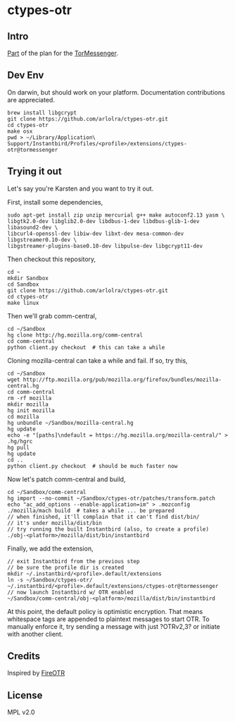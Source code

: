 ctypes-otr
==========

Intro
-----

[Part][1] of the plan for the [TorMessenger][2].

[1]: https://trac.torproject.org/projects/tor/ticket/10210
[2]: https://trac.torproject.org/projects/tor/wiki/doc/TorMessenger

Dev Env
-------

On darwin, but should work on your platform. Documentation contributions
are appreciated.

```
brew install libgcrypt
git clone https://github.com/arlolra/ctypes-otr.git
cd ctypes-otr
make osx
pwd > ~/Library/Application\ Support/Instantbird/Profiles/<profile>/extensions/ctypes-otr@tormessenger
```

Trying it out
-------------

Let's say you're Karsten and you want to try it out.

First, install some dependencies,

```
sudo apt-get install zip unzip mercurial g++ make autoconf2.13 yasm \
libgtk2.0-dev libglib2.0-dev libdbus-1-dev libdbus-glib-1-dev libasound2-dev \
libcurl4-openssl-dev libiw-dev libxt-dev mesa-common-dev libgstreamer0.10-dev \
libgstreamer-plugins-base0.10-dev libpulse-dev libgcrypt11-dev
```

Then checkout this repository,

```
cd ~
mkdir Sandbox
cd Sandbox
git clone https://github.com/arlolra/ctypes-otr.git
cd ctypes-otr
make linux
```

Then we'll grab comm-central,

```
cd ~/Sandbox
hg clone http://hg.mozilla.org/comm-central
cd comm-central
python client.py checkout  # this can take a while
```

Cloning mozilla-central can take a while and fail. If so, try this,

```
cd ~/Sandbox
wget http://ftp.mozilla.org/pub/mozilla.org/firefox/bundles/mozilla-central.hg
cd comm-central
rm -rf mozilla
mkdir mozilla
hg init mozilla
cd mozilla
hg unbundle ~/Sandbox/mozilla-central.hg
hg update
echo -e "[paths]\ndefault = https://hg.mozilla.org/mozilla-central/" > .hg/hgrc
hg pull
hg update
cd ..
python client.py checkout  # should be much faster now
```

Now let's patch comm-central and build,

```
cd ~/Sandbox/comm-central
hg import --no-commit ~/Sandbox/ctypes-otr/patches/transform.patch
echo "ac_add_options --enable-application=im" > .mozconfig
./mozilla/mach build  # takes a while ... be prepared
// when finished, it'll complain that it can't find dist/bin/
// it's under mozilla/dist/bin
// try running the built Instantbird (also, to create a profile)
./obj-<platform>/mozilla/dist/bin/instantbird
```

Finally, we add the extension,

```
// exit Instantbird from the previous step
// be sure the profile dir is created
mkdir ~/.instantbird/<profile>.default/extensions
ln -s ~/Sandbox/ctypes-otr/ ~/.instantbird/<profile>.default/extensions/ctypes-otr@tormessenger
// now launch Instantbird w/ OTR enabled
~/Sandbox/comm-central/obj-<platform>/mozilla/dist/bin/instantbird
```

At this point, the default policy is optimistic encryption. That means
whitespace tags are appended to plaintext messages to start OTR. To manually
enforce it, try sending a message with just ?OTRv2,3? or initiate with
another client.

Credits
-------

Inspired by [FireOTR](https://gitorious.org/fireotr)

License
-------

MPL v2.0